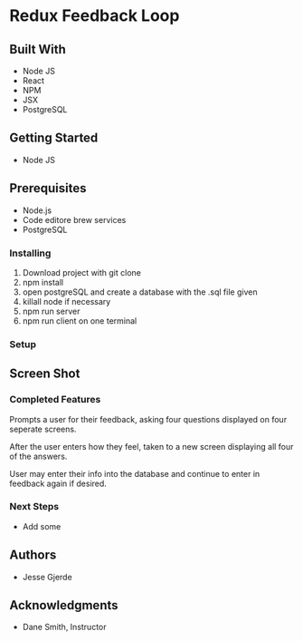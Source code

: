 # Redux Feedback Loop


## Built With
 - Node JS
 - React 
 - NPM
 - JSX
 - PostgreSQL 

## Getting Started

- Node JS


## Prerequisites

- Node.js 
- Code editore brew services 
- PostgreSQL 

### Installing 

1. Download project with git clone
2. npm install
3. open postgreSQL and create a database with the .sql file given
4. killall node if necessary
5. npm run server 
6. npm run client on one terminal


### Setup 



## Screen Shot



### Completed Features

Prompts a user for their feedback, asking four questions displayed on four seperate screens. 

After the user enters how they feel, taken to a new screen displaying all four of the answers. 

User may enter their info into the database and continue to enter in feedback again if desired. 


### Next Steps 

- Add some 

## Authors

- Jesse Gjerde

## Acknowledgments

- Dane Smith, Instructor